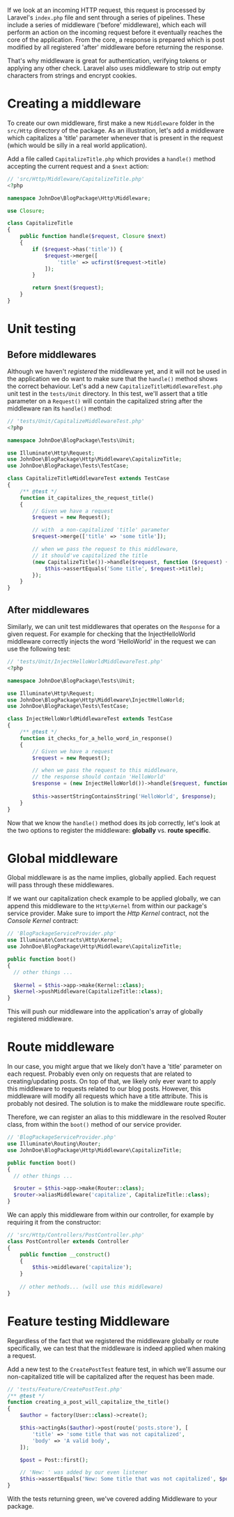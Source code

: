 If we look at an incoming HTTP request, this request is processed by Laravel's `index.php` file and sent through a series of pipelines. These include a series of middleware ('before' middleware), which each will perform an action on the incoming request before it eventually reaches the core of the application. From the core, a response is prepared which is post modified by all registered 'after' middleware before returning the response.

That's why middleware is great for authentication, verifying tokens or applying any other check. Laravel also uses middleware to strip out empty characters from strings and encrypt cookies. 

# Creating a middleware
To create our own middleware, first make a new `Middleware` folder in the `src/Http` directory of the package. As an illustration, let's add a middleware which capitalizes a 'title' parameter whenever that is present in the request (which would be silly in a real world application). 

Add a file called `CapitalizeTitle.php` which provides a `handle()` method accepting the current request and a `$next` action:

```php
// 'src/Http/Middleware/CapitalizeTitle.php'
<?php

namespace JohnDoe\BlogPackage\Http\Middleware;

use Closure;

class CapitalizeTitle
{
    public function handle($request, Closure $next)
    {
        if ($request->has('title')) {
            $request->merge([
                'title' => ucfirst($request->title)
            ]);
        }

        return $next($request);
    }
}﻿
```

# Unit testing

## Before middlewares
Although we haven't *registered* the middleware yet, and it will not be used in the application we do want to make sure that the `handle()` method shows the correct behaviour. Let's add a new `CapitalizeTitleMiddlewareTest.php` unit test in the `tests/Unit` directory. In this test, we'll assert that a title parameter on a `Request()` will contain the capitalized string after the middleware ran its `handle()` method:

```php
// 'tests/Unit/CapitalizeMiddlewareTest.php'
<?php

namespace JohnDoe\BlogPackage\Tests\Unit;

use Illuminate\Http\Request;
use JohnDoe\BlogPackage\Http\Middleware\CapitalizeTitle;
use JohnDoe\BlogPackage\Tests\TestCase;

class CapitalizeTitleMiddlewareTest extends TestCase
{
    /** @test */
    function it_capitalizes_the_request_title()
    {
        // Given we have a request
        $request = new Request();

        // with  a non-capitalized 'title' parameter
        $request->merge(['title' => 'some title']);

        // when we pass the request to this middleware,
        // it should've capitalized the title
        (new CapitalizeTitle())->handle($request, function ($request) {
            $this->assertEquals('Some title', $request->title);
        });
    }
}﻿
```

## After middlewares
Similarly, we can unit test middlewares that operates on the `Response` for a given request. For example for checking that the InjectHelloWorld middleware correctly injects the word 'HelloWorld' in the request we can use the following test:
```php
// 'tests/Unit/InjectHelloWorldMiddlewareTest.php'
<?php

namespace JohnDoe\BlogPackage\Tests\Unit;

use Illuminate\Http\Request;
use JohnDoe\BlogPackage\Http\Middleware\InjectHelloWorld;
use JohnDoe\BlogPackage\Tests\TestCase;

class InjectHelloWorldMiddlewareTest extends TestCase
{
    /** @test */
    function it_checks_for_a_hello_word_in_response()
    {
        // Given we have a request
        $request = new Request();

        // when we pass the request to this middleware,
        // the response should contain 'HelloWorld'
        $response = (new InjectHelloWorld())->handle($request, function ($request) {});
        
        $this->assertStringContainsString('HelloWorld', $response);
    }
}﻿
```

Now that we know the `handle()` method does its job correctly, let's look at the two options to register the middleware: **globally** vs. **route specific**.

# Global middleware
Global middleware is as the name implies, globally applied. Each request will pass through these middlewares.

If we want our capitalization check example to be applied globally, we can append this middleware to the `Http\Kernel` from within our package's service provider. Make sure to import the *Http Kernel* contract, not the *Console Kernel* contract:

```php
// 'BlogPackageServiceProvider.php'
use Illuminate\Contracts\Http\Kernel;
use JohnDoe\BlogPackage\Http\Middleware\CapitalizeTitle;

public function boot()
{
  // other things ... 
﻿
  $kernel = $this->app->make(Kernel::class);
  $kernel->pushMiddleware(CapitalizeTitle::class);
}﻿
```

This will push our middleware into the application's array of globally registered middleware.

# Route middleware
In our case, you might argue that we likely don't have a 'title' parameter on each request. Probably even only on requests that are related to creating/updating posts. On top of that, we likely only ever want to apply this middleware to requests related to our blog posts. However, this middleware will modify all requests which have a title attribute. This is probably not desired. The solution is to make the middleware route specific.

Therefore, we can register an alias to this middleware in the resolved Router class, from within the `boot()` method of our service provider.

```php
// 'BlogPackageServiceProvider.php'
use Illuminate\Routing\Router;
use JohnDoe\BlogPackage\Http\Middleware\CapitalizeTitle;

public function boot()
{
  // other things ...

  $router = $this->app->make(Router::class);
  $router->aliasMiddleware('capitalize', CapitalizeTitle::class);
}﻿
```

We can apply this middleware from within our controller, for example by requiring it from the constructor:

```php
// 'src/Http/Controllers/PostController.php'
class PostController extends Controller
{
    public function __construct()
    {
        $this->middleware('capitalize');
    }
﻿
    // other methods... (will use this middleware)
}
```

# Feature testing Middleware
Regardless of the fact that we registered the middleware globally or route specifically, we can test that the middleware is indeed applied when making a request.

Add a new test to the `CreatePostTest` feature test, in which we'll assume our non-capitalized title will be capitalized after the request has been made.

```php
// 'tests/Feature/CreatePostTest.php'
/** @test */
function creating_a_post_will_capitalize_the_title()
{
    $author = factory(User::class)->create();

    $this->actingAs($author)->post(route('posts.store'), [
        'title' => 'some title that was not capitalized',
        'body' => 'A valid body',
    ]);

    $post = Post::first();

    // 'New: ' was added by our even listener
    $this->assertEquals('New: Some title that was not capitalized', $post->title);
}
```

With the tests returning green, we've covered adding Middleware to your package.

